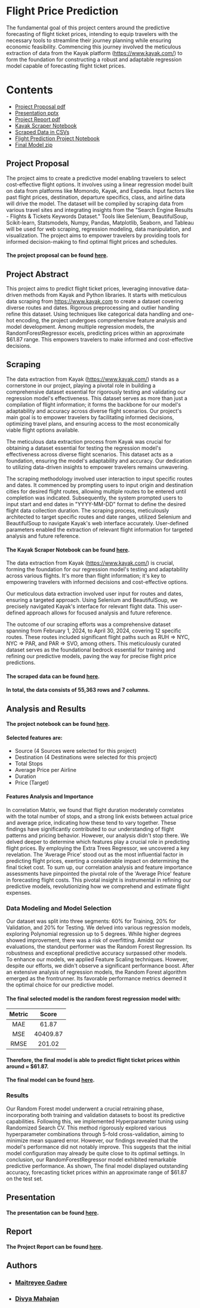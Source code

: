 # Flight Price Prediction

The fundamental goal of this project centers around the predictive forecasting of flight ticket prices, intending to equip travelers with the necessary tools to streamline their journey planning while ensuring economic feasibility. Commencing this journey involved the meticulous extraction of data from the Kayak platform (https://www.kayak.com/) to form the foundation for constructing a robust and adaptable regression model capable of forecasting flight ticket prices.

# Contents
- [Project Proposal pdf](https://github.com/maitreyee290897/FlightPricePrediction/blob/master/Documents/Proposal.pdf)
- [Presentation pptx](https://github.com/maitreyee290897/FlightPricePrediction/tree/master/Documents/Presentations)
- [Project Report pdf](https://github.com/maitreyee290897/FlightPricePrediction/blob/master/Documents/Report_FlightPricePrediction.pdf)
- [Kayak Scraper Notebook](https://github.com/maitreyee290897/FlightPricePrediction/blob/master/kayak-scraper.ipynb)
- [Scraped Data in CSVs](https://github.com/maitreyee290897/FlightPricePrediction/tree/master/data)
- [Flight Prediction Project Notebook](https://github.com/maitreyee290897/FlightPricePrediction/blob/master/flight-price-prediction.ipynb)
- [Final Model zip](https://github.com/maitreyee290897/FlightPricePrediction/tree/master/model)


## Project Proposal

The project aims to create a predictive model enabling travelers to select cost-effective flight options. It involves using a linear regression model built on data from platforms like Momondo, Kayak, and Expedia. Input factors like past flight prices, destination, departure specifics, class, and airline data will drive the model. The dataset will be compiled by scraping data from various travel sites and integrating insights from the "Search Engine Results - Flights & Tickets Keywords Dataset." Tools like Selenium, BeautifulSoup, Scikit-learn, Statsmodels, Numpy, Pandas, Matplotlib, Seaborn, and Tableau will be used for web scraping, regression modeling, data manipulation, and visualization. The project aims to empower travelers by providing tools for informed decision-making to find optimal flight prices and schedules.
#### The project proposal can be found [here](https://github.com/maitreyee290897/FlightPricePrediction/blob/master/Documents/Proposal.pdf).

## Project Abstract

This project aims to predict flight ticket prices, leveraging innovative data-driven methods from Kayak and Python libraries. It starts with meticulous data scraping from https://www.kayak.com to create a dataset covering diverse routes and dates. Rigorous preprocessing and outlier handling refine this dataset. Using techniques like categorical data handling and one-hot encoding, the project undergoes comprehensive feature analysis and model development. Among multiple regression models, the RandomForestRegressor excels, predicting prices within an approximate $61.87 range. This empowers travelers to make informed and cost-effective decisions.

## Scraping

The data extraction from Kayak (https://www.kayak.com/) stands as a cornerstone in our project, playing a pivotal role in building a comprehensive dataset essential for rigorously testing and validating our regression model's effectiveness. This dataset serves as more than just a compilation of flight information; it forms the backbone for our model's adaptability and accuracy across diverse flight scenarios. Our project's main goal is to empower travelers by facilitating informed decisions, optimizing travel plans, and ensuring access to the most economically viable flight options available.

The meticulous data extraction process from Kayak was crucial for obtaining a dataset essential for testing the regression model's effectiveness across diverse flight scenarios. This dataset acts as a foundation, ensuring the model's adaptability and accuracy. Our dedication to utilizing data-driven insights to empower travelers remains unwavering.

The scraping methodology involved user interaction to input specific routes and dates. It commenced by prompting users to input origin and destination cities for desired flight routes, allowing multiple routes to be entered until completion was indicated. Subsequently, the system prompted users to input start and end dates in "YYYY-MM-DD" format to define the desired flight data collection duration. The scraping process, meticulously architected to target specific routes and date ranges, utilized Selenium and BeautifulSoup to navigate Kayak's web interface accurately. User-defined parameters enabled the extraction of relevant flight information for targeted analysis and future reference.

#### The Kayak Scraper Notebook can be found [here](https://github.com/maitreyee290897/FlightPricePrediction/blob/master/kayak-scraper.ipynb).

The data extraction from Kayak (https://www.kayak.com/) is crucial, forming the foundation for our regression model's testing and adaptability across various flights. It's more than flight information; it's key to empowering travelers with informed decisions and cost-effective options.

Our meticulous data extraction involved user input for routes and dates, ensuring a targeted approach. Using Selenium and BeautifulSoup, we precisely navigated Kayak's interface for relevant flight data. This user-defined approach allows for focused analysis and future reference.

The outcome of our scraping efforts was a comprehensive dataset spanning from February 1, 2024, to April 30, 2024, covering 12 specific routes. These routes included significant flight paths such as RUH => NYC, NYC => PAR, and PAR => SVO, among others. This meticulously curated dataset serves as the foundational bedrock essential for training and refining our predictive models, paving the way for precise flight price predictions.

#### The scraped data can be found [here](https://github.com/maitreyee290897/FlightPricePrediction/tree/master/data).

#### In total, the data consists of 55,363 rows and 7 columns.

## Analysis and Results

#### The project notebook can be found [here](https://github.com/maitreyee290897/FlightPricePrediction/blob/master/flight-price-prediction.ipynb).

#### Selected features are:

- Source (4 Sources were selected for this project)
- Destination (4 Destinations were selected for this project)
- Total Stops
- Average Price per Airline
- Duration
- Price (Target)

#### Features Analysis and Importance

In correlation Matrix, we found that flight duration moderately correlates with the total number of stops, and a strong link exists between actual price and average price, indicating how these tend to vary together. These findings have significantly contributed to our understanding of flight patterns and pricing behavior.
However, our analysis didn't stop there. We delved deeper to determine which features play a crucial role in predicting flight prices. By employing the Extra Trees Regressor, we uncovered a key revelation. The 'Average Price' stood out as the most influential factor in predicting flight prices, exerting a considerable impact on determining the final ticket cost.
To sum up, our correlation analysis and feature importance assessments have pinpointed the pivotal role of the 'Average Price' feature in forecasting flight costs. This pivotal insight is instrumental in refining our predictive models, revolutionizing how we comprehend and estimate flight expenses.

### Data Modeling and Model Selection

Our dataset was split into three segments: 60% for Training, 20% for Validation, and 20% for Testing.
We delved into various regression models, exploring Polynomial regression up to 5 degrees. While higher degrees showed improvement, there was a risk of overfitting.
Amidst our evaluations, the standout performer was the Random Forest Regression. Its robustness and exceptional predictive accuracy surpassed other models.
To enhance our models, we applied Feature Scaling techniques. However, despite our efforts, we didn't observe a significant performance boost.
After an extensive analysis of regression models, the Random Forest algorithm emerged as the frontrunner. Its favorable performance metrics deemed it the optimal choice for our predictive model.

#### The final selected model is the random forest regression model with:

| Metric |  Score   |
| :----: | :------: |
|  MAE   |  61.87   |
|  MSE   | 40409.87 |
|  RMSE  |  201.02  |

#### Therefore, the final model is able to predict flight ticket prices within around ≈ $61.87.

#### The final model can be found [here](https://github.com/maitreyee290897/FlightPricePrediction/tree/master/model).

### Results

Our Random Forest model underwent a crucial retraining phase, incorporating both training and validation datasets to boost its predictive capabilities.
Following this, we implemented Hyperparameter tuning using Randomized Search CV. This method rigorously explored various hyperparameter combinations through 5-fold cross-validation, aiming to minimize mean squared error.
However, our findings revealed that the model's performance did not notably improve. This suggests that the initial model configuration may already be quite close to its optimal settings.
In conclusion, our RandomForestRegressor model exhibited remarkable predictive performance. As shown, The final model displayed outstanding accuracy, forecasting ticket prices within an approximate range of $61.87 on the test set.

## Presentation

#### The presentation can be found [here](https://github.com/maitreyee290897/FlightPricePrediction/tree/master/Documents/Presentations).


## Report
#### The Project Report can be found [here](https://github.com/maitreyee290897/FlightPricePrediction/blob/master/Documents/Report_FlightPricePrediction.pdf).

## Authors <a name="authors"/>

- ### [Maitreyee Gadwe](https://github.com/maitreyee290897)
- ### [Divya Mahajan](https://github.com/divaamahajan)
